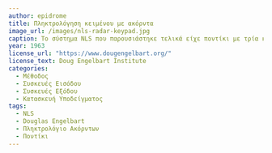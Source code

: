 ```yaml
---
author: epidrome
title: Πληκτρολόγηση κειμένου με ακόρντα 
image_url: /images/nls-radar-keypad.jpg
caption: Το σύστημα NLS που παρουσιάστηκε τελικά είχε ποντίκι με τρία κουμπιά, ακόρντα πέντε πλήκτρων και ορθογώνια οθόνη. Μερικά χρόνια νωρίτερα η ερευνητική ομάδα ξεκίνησε με το διαθέσιμο υλικό εκείνης της εποχής, όπως ήταν η στρογκυλή οθόνη του ραντάρ και ένα χειροποίητο ποντίκι με ένα πλήκτρο, έτσι ώστε να κατασκευάσει μια πρώτη έκδοση για το λογισμικό διάδρασης και να διαπιστώσει στην πράξη ποιες αλλαγές απαιτούνται για την επόμενη έκδοση των συσκευών διάδρασης σε μια επαναλληπτική διαδικασία σχεδίασης.
year: 1963 
license_url: "https://www.dougengelbart.org/"
license_text: Doug Engelbart Institute 
categories:
  - Μέθοδος 
  - Συσκευές Εισόδου 
  - Συσκευές Εξόδου
  - Κατασκευή Υποδείγματος 
tags:
  - NLS 
  - Douglas Engelbart
  - Πληκτρολόγιο Ακόρντων
  - Ποντίκι
---
```

